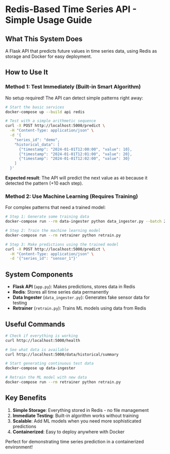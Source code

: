 # Redis-Based Time Series API - Simple Usage Guide

## What This System Does

A Flask API that predicts future values in time series data, using Redis as storage and Docker for easy deployment.

## How to Use It

### Method 1: Test Immediately (Built-in Smart Algorithm)

No setup required! The API can detect simple patterns right away:

```bash
# Start the basic services
docker-compose up --build api redis

# Test with a simple arithmetic sequence
curl -X POST http://localhost:5000/predict \
  -H "Content-Type: application/json" \
  -d '{
    "series_id": "demo",
    "historical_data": [
      {"timestamp": "2024-01-01T12:00:00", "value": 10},
      {"timestamp": "2024-01-01T12:01:00", "value": 20},
      {"timestamp": "2024-01-01T12:02:00", "value": 30}
    ]
  }'
```

**Expected result**: The API will predict the next value as `40` because it detected the pattern (+10 each step).

### Method 2: Use Machine Learning (Requires Training)

For complex patterns that need a trained model:

```bash
# Step 1: Generate some training data
docker-compose run --rm data-ingester python data_ingester.py --batch 200

# Step 2: Train the machine learning model
docker-compose run --rm retrainer python retrain.py

# Step 3: Make predictions using the trained model
curl -X POST http://localhost:5000/predict \
  -H "Content-Type: application/json" \
  -d '{"series_id": "sensor_1"}'
```

## System Components

- **Flask API** (`app.py`): Makes predictions, stores data in Redis
- **Redis**: Stores all time series data permanently
- **Data Ingester** (`data_ingester.py`): Generates fake sensor data for testing
- **Retrainer** (`retrain.py`): Trains ML models using data from Redis

## Useful Commands

```bash
# Check if everything is working
curl http://localhost:5000/health

# See what data is available
curl http://localhost:5000/data/historical/summary

# Start generating continuous test data
docker-compose up data-ingester

# Retrain the ML model with new data
docker-compose run --rm retrainer python retrain.py
```

## Key Benefits

1. **Simple Storage**: Everything stored in Redis - no file management
2. **Immediate Testing**: Built-in algorithm works without training
3. **Scalable**: Add ML models when you need more sophisticated predictions
4. **Containerized**: Easy to deploy anywhere with Docker

Perfect for demonstrating time series prediction in a containerized environment!
